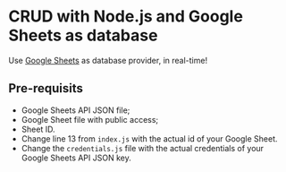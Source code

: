 # CRUD with Node.js and Google Sheets as database

Use [Google Sheets](https://sheets.google.com) as database provider, in real-time!

## Pre-requisits

* Google Sheets API JSON file;
* Google Sheet file with public access;
* Sheet ID.
* Change line 13 from `index.js` with the actual id of your Google Sheet.
* Change the `credentials.js` file with the actual credentials of your Google Sheets API JSON key.

